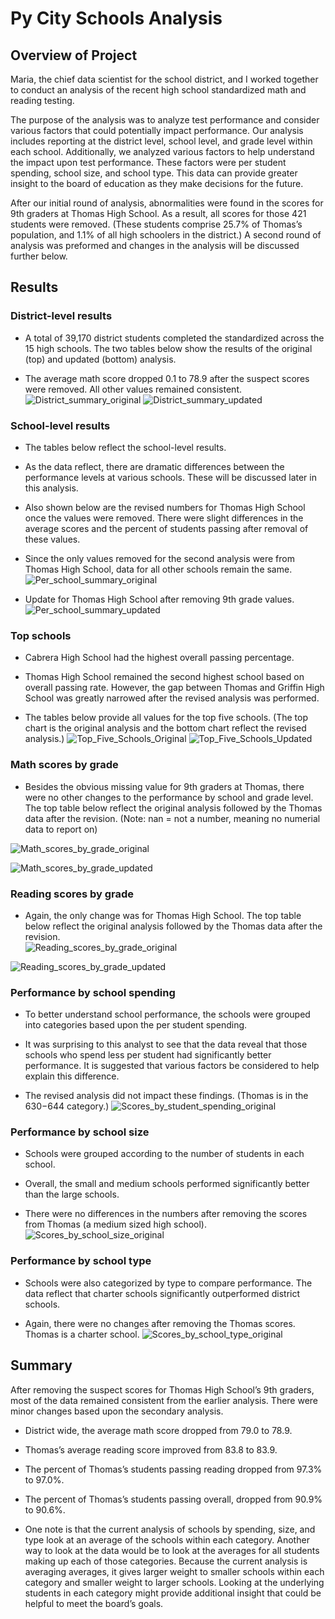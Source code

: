 # Py City Schools Analysis

## Overview of Project

Maria, the chief data scientist for the school district, and I worked together to conduct an analysis of the recent high school standardized math and reading testing.  

The purpose of the analysis was to analyze test performance and consider various factors that could potentially impact performance.  Our analysis includes reporting at the district level, school level, and grade level within each school.  Additionally, we analyzed various factors to help understand the impact upon test performance.  These factors were per student spending, school size, and school type.  This data can provide greater insight to the board of education as they make decisions for the future.

After our initial round of analysis, abnormalities were found in the scores for 9th graders at Thomas High School.  As a result, all scores for those 421 students were removed.  (These students comprise 25.7% of Thomas’s population, and 1.1% of all high schoolers in the district.)  A second round of analysis was preformed and changes in the analysis will be discussed further below.

## Results

### District-level results

- A total of 39,170 district students completed the standardized across the 15 high schools.  The two tables below show the results of the original (top) and updated (bottom) analysis.  

- The average math score dropped 0.1 to 78.9 after the suspect scores were removed.  All other values remained consistent.  
![District_summary_original](https://user-images.githubusercontent.com/82730954/119282806-a2a9f000-bc00-11eb-9ce2-20bbe5d5f6f6.PNG)
![District_summary_updated](https://user-images.githubusercontent.com/82730954/119282810-a76ea400-bc00-11eb-8716-4a3e88ba0df0.PNG)

### School-level results
 
- The tables below reflect the school-level results.  

- As the data reflect, there are dramatic differences between the performance levels at various schools.  These will be discussed later in this analysis.

- Also shown below are the revised numbers for Thomas High School once the values were removed.  There were slight differences in the average scores and the percent of students passing after removal of these values.

- Since the only values removed for the second analysis were from Thomas High School, data for all other schools remain the same.
![Per_school_summary_original](https://user-images.githubusercontent.com/82730954/119282837-b6555680-bc00-11eb-975f-3e3b617e823d.PNG)

- Update for Thomas High School after removing 9th grade values.
![Per_school_summary_updated](https://user-images.githubusercontent.com/82730954/119282845-bc4b3780-bc00-11eb-8b73-a8ddbb151a78.PNG)

### Top schools

- Cabrera High School had the highest overall passing percentage.  

- Thomas High School remained the second highest school based on overall passing rate.  However, the gap between Thomas and Griffin High School was greatly narrowed after the revised analysis was performed.  

- The tables below provide all values for the top five schools.  (The top chart is the original analysis and the bottom chart reflect the revised analysis.)
![Top_Five_Schools_Original](https://user-images.githubusercontent.com/82730954/119282885-d9800600-bc00-11eb-8a7a-95e2d32e1bde.PNG)
![Top_Five_Schools_Updated](https://user-images.githubusercontent.com/82730954/119282888-dbe26000-bc00-11eb-807e-df019a93d3d1.PNG)

### Math scores by grade

- Besides the obvious missing value for 9th graders at Thomas, there were no other changes to the performance by school and grade level.  The top table below reflect the original analysis followed by the Thomas data after the revision.  (Note: nan = not a number, meaning no numerial data to report on)

![Math_scores_by_grade_original](https://user-images.githubusercontent.com/82730954/119282900-eb61a900-bc00-11eb-8fd2-e0087cbe3522.PNG)

![Math_scores_by_grade_updated](https://user-images.githubusercontent.com/82730954/119282903-eef53000-bc00-11eb-8e9a-a7e4ea014d8f.PNG)

### Reading scores by grade

- Again, the only change was for Thomas High School.  The top table below reflect the original analysis followed by the Thomas data after the revision.  
![Reading_scores_by_grade_original](https://user-images.githubusercontent.com/82730954/119282914-fc121f00-bc00-11eb-81f2-5d089e9bb511.PNG)

![Reading_scores_by_grade_updated](https://user-images.githubusercontent.com/82730954/119282923-003e3c80-bc01-11eb-838c-0014ca53e788.PNG)

### Performance by school spending

- To better understand school performance, the schools were grouped into categories based upon the per student spending.  

- It was surprising to this analyst to see that the data reveal that those schools who spend less per student had significantly better performance.  It is suggested that various factors be considered to help explain this difference.

- The revised analysis did not impact these findings.  (Thomas is in the $630-$644 category.)
![Scores_by_student_spending_original](https://user-images.githubusercontent.com/82730954/119282942-0df3c200-bc01-11eb-95b9-58ef74153dd1.PNG)

### Performance by school size

- Schools were grouped according to the number of students in each school.  

- Overall, the small and medium schools performed significantly better than the large schools.

- There were no differences in the numbers after removing the scores from Thomas (a medium sized high school).
![Scores_by_school_size_original](https://user-images.githubusercontent.com/82730954/119282960-1ba94780-bc01-11eb-8f59-8818ef05357a.PNG)

### Performance by school type

- Schools were also categorized by type to compare performance.  The data reflect that charter schools significantly outperformed district schools.

- Again, there were no changes after removing the Thomas scores.  Thomas is a charter school.
![Scores_by_school_type_original](https://user-images.githubusercontent.com/82730954/119282975-2663dc80-bc01-11eb-8907-330558085523.PNG)

## Summary

After removing the suspect scores for Thomas High School’s 9th graders, most of the data remained consistent from the earlier analysis.  There were minor changes based upon the secondary analysis.

- District wide, the average math score dropped from 79.0 to 78.9.

- Thomas’s average reading score improved from 83.8 to 83.9.

- The percent of Thomas’s students passing reading dropped from 97.3% to 97.0%.

- The percent of Thomas’s students passing overall, dropped from 90.9% to 90.6%.

- One note is that the current analysis of schools by spending, size, and type look at an average of the schools within each category.  Another way to look at the data would be to look at the averages for all students making up each of those categories.  Because the current analysis is averaging averages, it gives larger weight to smaller schools within each category and smaller weight to larger schools.  Looking at the underlying students in each category might provide additional insight that could be helpful to meet the board’s goals.








